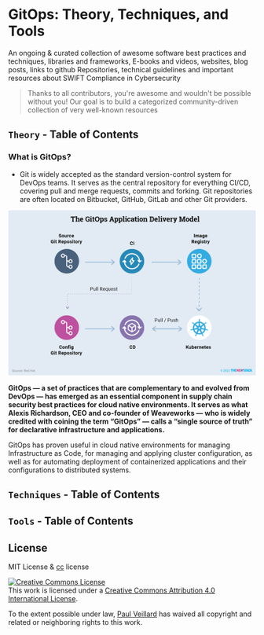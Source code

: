 # GitOps: Theory, Techniques, and Tools

An ongoing & curated collection of awesome software best practices and techniques, libraries and frameworks, E-books and videos, websites, blog posts, links to github Repositories, technical guidelines and important resources about SWIFT Compliance in Cybersecurity
> Thanks to all contributors, you're awesome and wouldn't be possible without you! Our goal is to build a categorized community-driven collection of very well-known resources


## `Theory` - Table of Contents

### What is GitOps?
- Git is widely accepted as the standard version-control system for DevOps teams. It serves as the central repository for everything CI/CD, covering pull and merge requests, commits and forking. Git repositories are often located on Bitbucket, GitHub, GitLab and other Git providers.

![image](https://github.com/paulveillard/cybersecurity-gitops/blob/main/img/gitops.png)

**GitOps — a set of practices that are complementary to and evolved from DevOps — has emerged as an essential component in supply chain security best practices for cloud native environments. It serves as what Alexis Richardson, CEO and co-founder of Weaveworks — who is widely credited with coining the term “GitOps” — calls a “single source of truth” for declarative infrastructure and applications.**


GitOps has proven useful in cloud native environments for managing Infrastructure as Code, for managing and applying cluster configuration, as well as for automating deployment of containerized applications and their configurations to distributed systems.


## `Techniques` - Table of Contents

## `Tools` - Table of Contents


## License
MIT License & [cc](https://creativecommons.org/licenses/by/4.0/) license

<a rel="license" href="http://creativecommons.org/licenses/by/4.0/"><img alt="Creative Commons License" style="border-width:0" src="https://i.creativecommons.org/l/by/4.0/88x31.png" /></a><br />This work is licensed under a <a rel="license" href="http://creativecommons.org/licenses/by/4.0/">Creative Commons Attribution 4.0 International License</a>.

To the extent possible under law, [Paul Veillard](https://github.com/paulveillard/) has waived all copyright and related or neighboring rights to this work.
